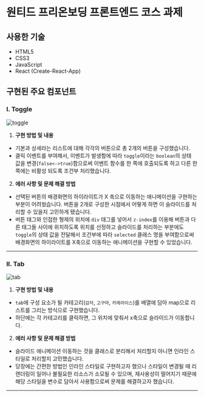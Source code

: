 # 원티드 프리온보딩 프론트엔드 코스 과제

## 사용한 기술

- HTML5
- CSS3
- JavaScript
- React (Create-React-App)

## 구현된 주요 컴포넌트

### I. Toggle

![toggle](https://user-images.githubusercontent.com/77887712/163755887-fd9b6fb3-aa34-47e0-a348-9323c74fc27c.gif)

1. **구현 방법 및 내용**

- 기본과 상세라는 리스트에 대해 각각의 버튼으로 총 2개의 버튼을 구성했습니다.
- 클릭 이벤트를 부여해서, 이벤트가 발생함에 따라 `toggle`이라는 `boolean`의 상태 값을 변경(`false<->true`)함으로써 이벤트 함수를 한 쪽에 호출되도록 하고 다른 한 쪽에는 비활성 되도록 조건부 처리했습니다.

2. **에러 사항 및 문제 해결 방법**

- 선택된 버튼의 배경화면의 하이라이트가 X 축으로 이동하는 애니메이션을 구현하는 부분이 어려웠습니다. 버튼을 2개로 구성한 시점에서 어떻게 하면 이 슬라이드를 처리할 수 있을지 고민하게 됐습니다.
- 버튼 태그와 인접한 형제의 위치에 `div` 태그를 넣어서 `z-index`를 이용해 버튼과 다른 태그들 사이에 위치하도록 위치를 선정하고 슬라이드를 처리하는 부분에도 `toggle`의 상태 값을 전달해서 조건부에 따라 `selected` 클래스 명을 부여함으로써 배경화면의 하이라이트를 X축으로 이동하는 애니메이션을 구현할 수 있었습니다.

---

### II. Tab

![tab](https://user-images.githubusercontent.com/77887712/163755923-f0c5a44d-51df-4361-aef6-e9aae3624a74.gif)

1. **구현 방법 및 내용**

- `tab`에 구성 요소가 될 카테고리(`감자`, `고구마`, `카레라이스`)를 배열에 담아 map으로 리스트를 그리는 방식으로 구현했습니다.
- 하단에는 각 카테고리를 클릭하면, 그 위치에 맞춰서 x축으로 슬라이드가 이동합니다.

2. **에러 사항 및 문제 해결 방법**

- 슬라이드 애니메이션 이동하는 것을 클래스로 분리해서 처리할지 아니면 인라인 스타일로 처리할지 고민했습니다.
- 당장에는 간편한 방법인 인라인 스타일로 구현하고자 했으나 스타일이 변경될 때 리렌더링이 일어나 불필요한 리소스가 소모될 수 있으며, 재사용성이 떨어지기 때문에 해당 스타일을 변수로 담아서 사용함으로써 문제를 해결하고자 했습니다.

---

